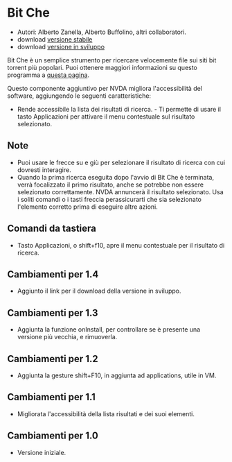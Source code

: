 # Bit Che #
*	 Autori: Alberto Zanella, Alberto Buffolino, altri collaboratori.
*	 download [versione stabile][1]
*	 download [versione in sviluppo][3]

Bit Che è un semplice strumento per ricercare velocemente file sui siti bit
torrent più popolari.  Puoi ottenere maggiori informazioni su questo
programma a [questa pagina][2].

Questo componente aggiuntivo per NVDA migliora l'accessibilità del software,
aggiungendo le seguenti caratteristiche:

- Rende accessibile la lista dei risultati di ricerca.  - Ti permette di
usare il tasto Applicazioni per attivare il menu contestuale sul risultato
selezionato.


## Note ##
*	 Puoi usare le frecce su e giù per selezionare il risultato di ricerca con
   cui dovresti interagire.
*	 Quando la prima ricerca eseguita dopo l'avvio di Bit Che è terminata,
   verrà focalizzato il primo risultato, anche se potrebbe non essere
   selezionato correttamente. NVDA annuncerà il risultato selezionato. Usa i
   soliti comandi o i tasti freccia perassicurarti che sia selezionato
   l'elemento corretto prima di eseguire altre azioni.


## Comandi da tastiera ##
*	Tasto Applicazioni, o shift+f10, apre il menu contestuale per il risultato
  di ricerca.

## Cambiamenti per 1.4 ##
*	 Aggiunto il link per il download della versione in sviluppo.

## Cambiamenti per 1.3 ##
*	 Aggiunta la funzione onInstall, per controllare se è presente una
   versione più vecchia, e rimuoverla.

## Cambiamenti per 1.2 ##
*	 Aggiunta la gesture shift+F10, in aggiunta ad applications, utile in VM.

## Cambiamenti per 1.1 ##
*	 Migliorata l'accessibilità della lista risultati e dei suoi elementi.

## Cambiamenti per 1.0 ##
*	 Versione iniziale.

[1]: http://addons.nvda-project.org/files/get.php?file=bc

[2]: http://www.convivea.com

[3]: http://addons.nvda-project.org/files/get.php?file=bc-dev
